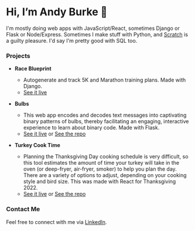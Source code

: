 # Hi, I’m Andy Burke 👋
I'm mostly doing web apps with JavaScript/React, sometimes Django or Flask or Node/Express. Sometimes I make stuff with Python, and [Scratch](https://scratch.mit.edu/projects/946326964/) is a guilty pleasure. I'd say I'm pretty good with SQL too.

### Projects
 - **Race Blueprint**
   -  Autogenerate and track 5K and Marathon training plans. Made with Django.
   -  [See it live](https://raceblueprint-6f3d1aad9898.herokuapp.com/)

- **Bulbs**
  - This web app encodes and decodes text messages into captivating binary patterns of bulbs, thereby facilitating an engaging, interactive experience to learn about binary code. Made with Flask.
  - [See it live](https://andytburke.pythonanywhere.com/) or [See the repo](https://github.com/AndyTBurke/Bulbs)

- **Turkey Cook Time**
  - Planning the Thanksgiving Day cooking schedule is very difficult, so this tool estimates the amount of time your turkey will take in the oven (or deep-fryer, air-fryer, smoker) to help you plan the day. There are a variety of options to adjust, depending on your cooking style and bird size. This was made with React for Thanksgiving 2022.
  - [See it live](https://turkeycooktime.aburke.dev/) or [See the repo](https://github.com/AndyTBurke/TurkeyCookTime)

### Contact Me
Feel free to connect with me via [LinkedIn](https://www.linkedin.com/in/andrew-burke-mke).

